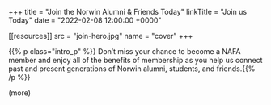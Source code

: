 +++
title     = "Join the Norwin Alumni & Friends Today"
linkTitle = "Join us Today"
date  = "2022-02-08 12:00:00 +0000"

[[resources]]
  src  = "join-hero.jpg"
  name = "cover"
+++

{{% p class="intro_p" %}}
Don’t miss your chance to become a NAFA member and enjoy all of the benefits of membership as you help us connect past and present generations of Norwin alumni, students, and friends.{{% /p %}}

(more)
